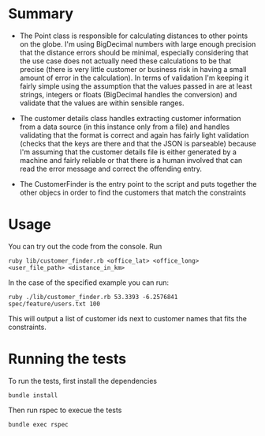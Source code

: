 # Summary

- The Point class is responsible for calculating distances to other points on
the globe. I'm using BigDecimal numbers with large enough precision that the 
distance errors should be minimal, especially considering that the use case does
not actually need these calculations to be that precise (there is very little 
customer or business risk in having a small amount of error in the calculation).
In terms of validation I'm keeping it fairly simple using the assumption that the
values passed in are at least strings, integers or floats (BigDecimal handles the
conversion) and validate that the values are within sensible ranges.

- The customer details class handles extracting customer information from a data
source (in this instance only from a file) and handles validating that the format
is correct and again has fairly light validation (checks that the keys are there
and that the JSON is parseable) because I'm assuming that the customer details
 file is either generated by a machine and fairly reliable or that there is a 
human involved that can read the error message and correct the offending entry.

- The CustomerFinder is the entry point to the script and puts together the other
objecs in order to find the customers that match the constraints

# Usage

You can try out the code from the console. Run

`ruby lib/customer_finder.rb <office_lat> <office_long> <user_file_path> <distance_in_km>`

In the case of the specified example you can run:

`ruby ./lib/customer_finder.rb 53.3393 -6.2576841 spec/feature/users.txt 100`

This will output a list of customer ids next to customer names that fits the
constraints.

# Running the tests

To run the tests, first install the dependencies

`bundle install`

Then run rspec to execue the tests

`bundle exec rspec`

